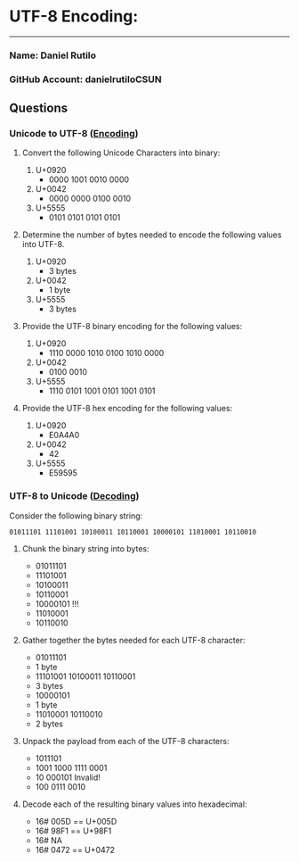 # UTF-8 Encoding:
---
### Name: Daniel Rutilo                               <!-- response -->
### GitHub Account: danielrutiloCSUN                     <!-- response -->

## Questions

### Unicode to UTF-8 ([Encoding](encode_utf8.md))
1. Convert the following Unicode Characters into binary:
   1. U+0920
      - 0000 1001 0010 0000  <!-- response -->
   1. U+0042
      - 0000 0000 0100 0010 <!-- response -->
   1. U+5555
      - 0101 0101 0101 0101  <!-- response -->

1. Determine the number of bytes needed to encode the following values into UTF-8.
   1. U+0920
      - 3 bytes  <!-- response -->
   1. U+0042
      - 1 byte  <!-- response -->
   1. U+5555
      - 3 bytes  <!-- response -->

1. Provide the UTF-8 binary encoding for the following values:
   1. U+0920
      - 1110 0000 1010 0100 1010 0000  <!-- response -->
   1. U+0042
      -  0100 0010 <!-- response -->
   1. U+5555
      - 1110 0101 1001 0101 1001 0101  <!-- response -->

1. Provide the UTF-8 hex encoding for the following values:
   1. U+0920
      - E0A4A0  <!-- response -->
   1. U+0042
      - 42  <!-- response -->
   1. U+5555
      - E59595  <!-- response -->

### UTF-8 to Unicode ([Decoding](decode_utf8.md))

Consider the following binary string:
```
01011101 11101001 10100011 10110001 10000101 11010001 10110010
```

1. Chunk the binary string into bytes:
   - 01011101  <!-- response -->
   - 11101001  <!-- response -->
   - 10100011  <!-- response -->
   - 10110001  <!-- response -->
   - 10000101  !!!<!-- response -->
   - 11010001  <!-- response -->
   - 10110010  <!-- response -->

1. Gather together the bytes needed for each UTF-8 character:
   -  01011101                      <!-- response -->
   -  1 byte                            <!-- response -->
   -  11101001 10100011 10110001    <!-- response -->
   -  3 bytes                           <!-- response -->
   -  10000101                <!-- response -->
   -  1 byte                            <!-- response -->
   -  11010001 10110010             <!-- response -->
   -  2 bytes                           <!-- response -->
1. Unpack the payload from each of the UTF-8 characters:
   -  1011101                 <!-- response -->
   -  1001 1000 1111 0001  <!-- response -->
   -  10 000101 Invalid!                  <!-- response -->
   -  100 0111 0010           <!-- response -->
1. Decode each of the resulting binary values into hexadecimal:
   - 16# 005D == U+005D  <!-- response -->
   - 16# 98F1 == U+98F1  <!-- response -->
   - 16# NA  <!-- response -->
   - 16# 0472 == U+0472



